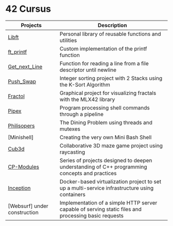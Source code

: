 # 42 Cursus

|Projects   | Description  |
|---|---|
|[Libft](https://github.com/Aerly-Lex/libft/tree/main)   | Personal library of reusable functions and utilities  |
|[ft_printf](https://github.com/Aerly-Lex/ft_printf/tree/main)   | Custom implementation of the printf function  |
|[Get_next_Line](https://github.com/Aerly-Lex/get_next_line/tree/main)    | Function for reading a line from a file descriptor until newline |
|[Push_Swap](https://github.com/Aerly-Lex/push_swap/tree/main)   | Integer sorting project with 2 Stacks using the K-Sort Algorithm |
|[Fractol](https://github.com/Aerly-Lex/fractol/tree/main)   | Graphical project for visualizing fractals with the MLX42 library |
|[Pipex](https://github.com/Aerly-Lex/pipex/tree/main)   | Program processing shell commands through a pipeline |
|[Philisopers](https://github.com/Aerly-Lex/philosophers/tree/main) | The Dining Problem using threads and mutexes |
|[Minishell] | Creating the very own Mini Bash Shell |
|[Cub3d](https://github.com/Aerly-Lex/cub3d/tree/main) | Collaborative 3D maze game project using raycasting |
|[CP-Modules](https://github.com/Aerly-Lex/CPP-Modules/tree/main) | Series of projects designed to deepen understanding of C++ programming concepts and practices |
|[Inception](https://github.com/Aerly-Lex/Inception/tree/main) | Docker-based virtualization project to set up a multi-service infrastructure using containers |
|[Websurf] under construction | Implementation of a simple HTTP server capable of serving static files and processing basic requests |
